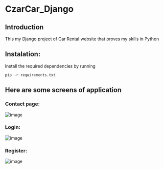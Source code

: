 # CzarCar_Django
## Introduction
This my Django project of Car Rental website that proves my skills in Python

## Instalation:
Install the required dependencies by running
```
pip -r requirements.txt
```
## Here are some screens of application
### Contact page:
![image](https://user-images.githubusercontent.com/61821685/158459543-dfd678cd-f458-4636-99de-c0448856fd4e.png)

### Login:
![image](https://user-images.githubusercontent.com/61821685/158459073-2a32f601-7cbe-4cc5-b156-412df3afb33c.png)

### Register:

![image](https://user-images.githubusercontent.com/61821685/158459150-90fea30e-0231-4619-b514-3baaaf9620af.png)
